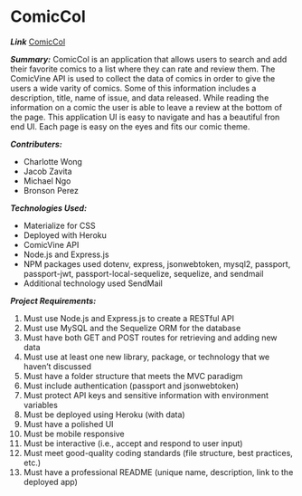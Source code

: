 # ComicCol

_**Link**_
[ComicCol](https://comiccol.herokuapp.com/)

_**Summary:**_ ComicCol is an application that allows users to search and add their favorite comics to a list where they can rate and review them. The ComicVine API is used to collect the data of comics in order to give the users a wide varity of comics. Some of this information includes a description, title, name of issue, and data released. While reading the information on a comic the user is able to leave a review at the bottom of the page. This application UI is easy to navigate and has a beautiful fron end UI. Each page is easy on the eyes and fits our comic theme.

_**Contributers:**_
- Charlotte Wong
- Jacob Zavita
- Michael Ngo
- Bronson Perez

_**Technologies Used:**_ 
- Materialize for CSS
- Deployed with Heroku
- ComicVine API
- Node.js and Express.js
- NPM packages used dotenv, express, jsonwebtoken, mysql2, passport, passport-jwt, passport-local-sequelize, sequelize, and sendmail
- Additional technology used SendMail

_**Project Requirements:**_
1. Must use Node.js and Express.js to create a RESTful API
2. Must use MySQL and the Sequelize ORM for the database
3. Must have both GET and POST routes for retrieving and adding new data
4. Must use at least one new library, package, or technology that we haven’t discussed
5. Must have a folder structure that meets the MVC paradigm
6. Must include authentication (passport and jsonwebtoken)
7. Must protect API keys and sensitive information with environment variables
8. Must be deployed using Heroku (with data)
9. Must have a polished UI
10. Must be mobile responsive
11. Must be interactive (i.e., accept and respond to user input)
12. Must meet good-quality coding standards (file structure, best practices, etc.)
13. Must have a professional README (unique name, description, link to the deployed app)